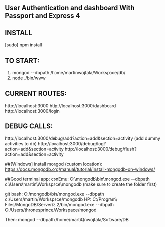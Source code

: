 ## User Authentication and dashboard With Passport and Express 4

## INSTALL
[sudo] npm install

## TO START:
1. mongod --dbpath /home/martinwojtala/Workspace/db/
2. node ./bin/www

## CURRENT ROUTES:
http://localhost:3000
http://localhost:3000/dashboard
http://localhost:3000/login

## DEBUG CALLS:
http://localhost:3000/debug/add?action=add&section=activity (add dummy activities to db)
http://localhost:3000/debug/log?action=add&section=activity
http://localhost:3000/debug/flush?action=add&section=activity

##[Windows]
install mongod (custom location):
https://docs.mongodb.org/manual/tutorial/install-mongodb-on-windows/

##Good terminal app:
conEmu:
C:\mongodb\bin\mongod.exe --dbpath c:\Users\martin\Workspace\mongodb
(make sure to create the folder first)

git bash:
C:/mongodb/bin/mongod.exe --dbpath c:/Users/martin/Workspace/mongodb
HP:
C:/Program\ Files/MongoDB/Server/3.2/bin/mongod.exe --dbpath C:/Users/thronesprince/Workspace/mongod

Then:
mongod --dbpath /home/martiQnwojtala/Software/DB
